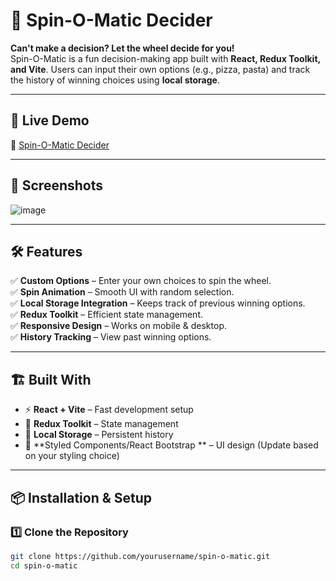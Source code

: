 # 🎡 Spin-O-Matic Decider

**Can't make a decision? Let the wheel decide for you!**  
Spin-O-Matic is a fun decision-making app built with **React, Redux Toolkit, and Vite**. Users can input their own options (e.g., pizza, pasta) and track the history of winning choices using **local storage**.

---

## 🚀 Live Demo

🔗 [Spin-O-Matic Decider](https://spin-o-matic-decider.netlify.app/)

---

## 📸 Screenshots

![image](https://github.com/user-attachments/assets/be245b8b-7093-4e8b-8956-e261f112b06f)


---

## 🛠️ Features

✅ **Custom Options** – Enter your own choices to spin the wheel.  
✅ **Spin Animation** – Smooth UI with random selection.  
✅ **Local Storage Integration** – Keeps track of previous winning options.  
✅ **Redux Toolkit** – Efficient state management.  
✅ **Responsive Design** – Works on mobile & desktop.  
✅ **History Tracking** – View past winning options.

---

## 🏗️ Built With

- ⚡ **React + Vite** – Fast development setup
- 🎯 **Redux Toolkit** – State management
- 💾 **Local Storage** – Persistent history
- 🎨 **Styled Components/React Bootstrap
** – UI design (Update based on your styling choice)

---

## 📦 Installation & Setup

### 1️⃣ Clone the Repository

```bash
git clone https://github.com/yourusername/spin-o-matic.git
cd spin-o-matic
```
